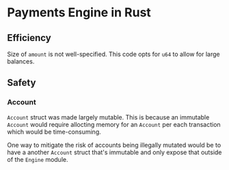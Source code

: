 # Payments Engine in Rust

## Efficiency

Size of `amount` is not well-specified. This code opts for `u64` to allow for large balances.

## Safety

### Account

`Account` struct was made largely mutable. This is because an immutable `Account` would require allocting memory for an `Account` per each transaction which would be time-consuming.

One way to mitigate the risk of accounts being illegally mutated would be to have a another `Account` struct that's immutable and only expose that outside of the `Engine` module.
